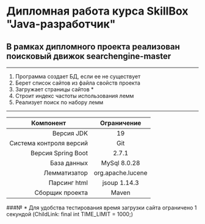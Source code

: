 # Дипломная работа курса SkillBox "Java-разработчик" 
## В рамках дипломного проекта реализован поисковый движок searchengine-master
---------------------
1. Программа создает БД, если ее не существует
2. Берет список сайтов из файла свойств проекта
3. Загружает страницы сайтов *
4. Строит индекс частоты использования лемм
5. Реализует поиск по набору лемм
---------------------
<table>
<thead>
<tr>
<th align="center">Компонент</th>
<th align="center">Ограничение</th>
</tr>
</thead>
<tbody>
<tr>
<td align="right">Версия JDK</td>
<td align="center">19</td>
</tr>
<tr>
<td align="right">Система контроля версий</td>
<td align="center">Git</td>
</tr>
<tr>
<td align="right">Версия Spring Boot</td>
<td align="center">2.7.1</td>
</tr>
<tr>
<td align="right">База данных</td>
<td align="center">MySql 8.0.28</td>
</tr>
<tr>
<td align="right">Лемматизатор</td>
<td align="center">org.apache.lucene</td>
</tr>
<tr>
<td align="right">Парсинг html</td>
<td align="center">jsoup 1.14.3</td>
</tr>
<tr>
<td align="right">Сборщик проекта</td>
<td align="center">Maven</td>
</tr>
</tbody>
</table>

###№ * Для удобства тестирования время загрузки сайта ограничено 1 секундой (ChildLink: final int TIME_LIMIT = 1000;)
